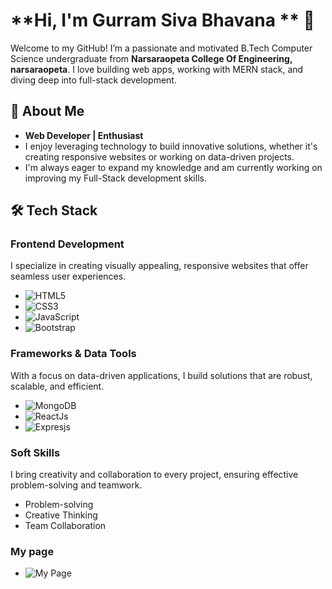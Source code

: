 #  **Hi, I'm Gurram Siva Bhavana ** 👋

Welcome to my GitHub! I’m a passionate and motivated B.Tech Computer Science undergraduate from **Narsaraopeta College Of Engineering, narsaraopeta**. I love building web apps, working with MERN stack, and diving deep into full-stack development.

## 🚀 **About Me**
- **Web Developer |  Enthusiast**
- I enjoy leveraging technology to build innovative solutions, whether it's creating responsive websites or working on data-driven projects.
- I'm always eager to expand my knowledge and am currently working on improving my Full-Stack development skills.

## 🛠️ **Tech Stack**

### **Frontend Development**
I specialize in creating visually appealing, responsive websites that offer seamless user experiences.
- ![HTML5](https://img.shields.io/badge/HTML5-%23E34F26.svg?style=flat-square&logo=html5&logoColor=white)
- ![CSS3](https://img.shields.io/badge/CSS3-%231572B6.svg?style=flat-square&logo=css3&logoColor=white)
- ![JavaScript](https://img.shields.io/badge/JavaScript-%23F7DF1E.svg?style=flat-square&logo=javascript&logoColor=white)
- ![Bootstrap](https://img.shields.io/badge/Bootstrap-%23563D7C.svg?style=flat-square&logo=bootstrap&logoColor=white)

### **Frameworks & Data Tools**
With a focus on data-driven applications, I build solutions that are robust, scalable, and efficient.

- ![MongoDB](https://img.shields.io/badge/-MongoDB-13aa52?style=for-the-badge&logo=mongodb&logoColor=white)
- ![ReactJs](https://img.shields.io/badge/-ReactJs-61DAFB?logo=react&logoColor=white&style=for-the-badge)
- ![Expresjs](https://img.shields.io/badge/Express.js-000000?logo=express&logoColor=fff&style=flat)

### **Soft Skills**
I bring creativity and collaboration to every project, ensuring effective problem-solving and teamwork.
- Problem-solving
- Creative Thinking
- Team Collaboration

### My page
- ![My Page](https://sivabhavana.github.io/portfolio/)


<!---
SivaBhavana/SivaBhavana is a ✨ special ✨ repository because its `README.md` (this file) appears on your GitHub profile.
You can click the Preview link to take a look at your changes.
--->
